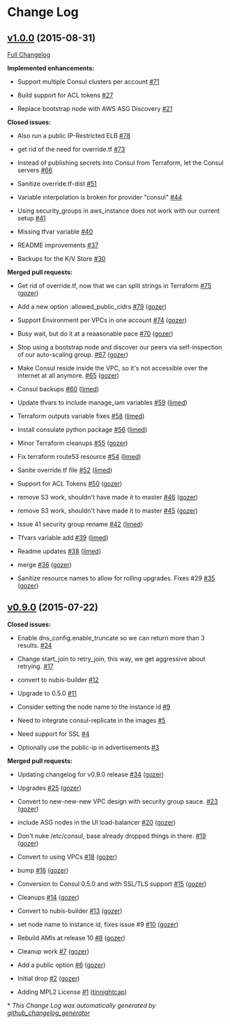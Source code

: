 # Change Log

## [v1.0.0](https://github.com/nubisproject/nubis-consul/tree/v1.0.0) (2015-08-31)

[Full Changelog](https://github.com/nubisproject/nubis-consul/compare/v0.9.0...v1.0.0)

**Implemented enhancements:**

- Support multiple Consul clusters per account [\#71](https://github.com/Nubisproject/nubis-consul/issues/71)

- Build support for ACL tokens [\#27](https://github.com/Nubisproject/nubis-consul/issues/27)

- Replace bootstrap node with AWS ASG Discovery [\#21](https://github.com/Nubisproject/nubis-consul/issues/21)

**Closed issues:**

- Also run a public IP-Restricted ELB [\#78](https://github.com/Nubisproject/nubis-consul/issues/78)

- get rid of the need for override.tf [\#73](https://github.com/Nubisproject/nubis-consul/issues/73)

- Instead of publishing secrets into Consul from Terraform, let the Consul servers [\#66](https://github.com/Nubisproject/nubis-consul/issues/66)

- Sanitize override.tf-dist [\#51](https://github.com/Nubisproject/nubis-consul/issues/51)

- Variable interpolation is broken for provider "consul" [\#44](https://github.com/Nubisproject/nubis-consul/issues/44)

- Using security\_groups in aws\_instance does not work with our current setup [\#41](https://github.com/Nubisproject/nubis-consul/issues/41)

- Missing tfvar variable [\#40](https://github.com/Nubisproject/nubis-consul/issues/40)

- README improvements [\#37](https://github.com/Nubisproject/nubis-consul/issues/37)

- Backups for the K/V Store [\#30](https://github.com/Nubisproject/nubis-consul/issues/30)

**Merged pull requests:**

- Get rid of override.tf, now that we can split strings in Terraform [\#75](https://github.com/Nubisproject/nubis-consul/pull/75) ([gozer](https://github.com/gozer))

- Add a new option :allowed\_public\_cidrs [\#79](https://github.com/Nubisproject/nubis-consul/pull/79) ([gozer](https://github.com/gozer))

- Support Environment per VPCs in one account [\#74](https://github.com/Nubisproject/nubis-consul/pull/74) ([gozer](https://github.com/gozer))

- Busy wait, but do it at a reaasonable pace [\#70](https://github.com/Nubisproject/nubis-consul/pull/70) ([gozer](https://github.com/gozer))

- Stop using a bootstrap node and discover our peers via self-inspection of our auto-scaling group. [\#67](https://github.com/Nubisproject/nubis-consul/pull/67) ([gozer](https://github.com/gozer))

- Make Consul reside inside the VPC, so it's not accessible over the internet at all anymore. [\#65](https://github.com/Nubisproject/nubis-consul/pull/65) ([gozer](https://github.com/gozer))

- Consul backups [\#60](https://github.com/Nubisproject/nubis-consul/pull/60) ([limed](https://github.com/limed))

- Update tfvars to include manage\_iam variables [\#59](https://github.com/Nubisproject/nubis-consul/pull/59) ([limed](https://github.com/limed))

- Terraform outputs variable fixes [\#58](https://github.com/Nubisproject/nubis-consul/pull/58) ([limed](https://github.com/limed))

- Install consulate python package [\#56](https://github.com/Nubisproject/nubis-consul/pull/56) ([limed](https://github.com/limed))

- Minor Terraform cleanups [\#55](https://github.com/Nubisproject/nubis-consul/pull/55) ([gozer](https://github.com/gozer))

- Fix terraform route53 resource [\#54](https://github.com/Nubisproject/nubis-consul/pull/54) ([limed](https://github.com/limed))

- Sanite override.tf file [\#52](https://github.com/Nubisproject/nubis-consul/pull/52) ([limed](https://github.com/limed))

- Support for ACL Tokens [\#50](https://github.com/Nubisproject/nubis-consul/pull/50) ([gozer](https://github.com/gozer))

- remove S3 work, shouldn't have made it to master [\#46](https://github.com/Nubisproject/nubis-consul/pull/46) ([gozer](https://github.com/gozer))

- remove S3 work, shouldn't have made it to master [\#45](https://github.com/Nubisproject/nubis-consul/pull/45) ([gozer](https://github.com/gozer))

- Issue 41 security group rename [\#42](https://github.com/Nubisproject/nubis-consul/pull/42) ([limed](https://github.com/limed))

- Tfvars variable add [\#39](https://github.com/Nubisproject/nubis-consul/pull/39) ([limed](https://github.com/limed))

- Readme updates [\#38](https://github.com/Nubisproject/nubis-consul/pull/38) ([limed](https://github.com/limed))

- merge [\#36](https://github.com/Nubisproject/nubis-consul/pull/36) ([gozer](https://github.com/gozer))

- Sanitize resource names to allow for rolling upgrades. Fixes \#29 [\#35](https://github.com/Nubisproject/nubis-consul/pull/35) ([gozer](https://github.com/gozer))

## [v0.9.0](https://github.com/nubisproject/nubis-consul/tree/v0.9.0) (2015-07-22)

**Closed issues:**

- Enable dns\_config.enable\_truncate so we can return more than 3 results. [\#24](https://github.com/Nubisproject/nubis-consul/issues/24)

- Change start\_join to retry\_join, this way, we get aggressive about retrying. [\#17](https://github.com/Nubisproject/nubis-consul/issues/17)

- convert to nubis-builder [\#12](https://github.com/Nubisproject/nubis-consul/issues/12)

- Upgrade to 0.5.0 [\#11](https://github.com/Nubisproject/nubis-consul/issues/11)

- Consider setting the node name to the instance id [\#9](https://github.com/Nubisproject/nubis-consul/issues/9)

- Need to integrate consul-replicate in the images [\#5](https://github.com/Nubisproject/nubis-consul/issues/5)

- Need support for SSL [\#4](https://github.com/Nubisproject/nubis-consul/issues/4)

- Optionally use the public-ip in advertisements [\#3](https://github.com/Nubisproject/nubis-consul/issues/3)

**Merged pull requests:**

- Updating changelog for v0.9.0 release [\#34](https://github.com/Nubisproject/nubis-consul/pull/34) ([gozer](https://github.com/gozer))

- Upgrades [\#25](https://github.com/Nubisproject/nubis-consul/pull/25) ([gozer](https://github.com/gozer))

- Convert to new-new-new VPC design with security group sauce. [\#23](https://github.com/Nubisproject/nubis-consul/pull/23) ([gozer](https://github.com/gozer))

- include ASG nodes in the UI load-balancer [\#20](https://github.com/Nubisproject/nubis-consul/pull/20) ([gozer](https://github.com/gozer))

- Don't nuke /etc/consul, base already dropped things in there. [\#19](https://github.com/Nubisproject/nubis-consul/pull/19) ([gozer](https://github.com/gozer))

- Convert to using VPCs [\#18](https://github.com/Nubisproject/nubis-consul/pull/18) ([gozer](https://github.com/gozer))

- bump [\#16](https://github.com/Nubisproject/nubis-consul/pull/16) ([gozer](https://github.com/gozer))

- Conversion to Consul 0.5.0 and with SSL/TLS support [\#15](https://github.com/Nubisproject/nubis-consul/pull/15) ([gozer](https://github.com/gozer))

- Cleanups [\#14](https://github.com/Nubisproject/nubis-consul/pull/14) ([gozer](https://github.com/gozer))

- Convert to nubis-builder [\#13](https://github.com/Nubisproject/nubis-consul/pull/13) ([gozer](https://github.com/gozer))

- set node name to instance id, fixes issue \#9 [\#10](https://github.com/Nubisproject/nubis-consul/pull/10) ([gozer](https://github.com/gozer))

- Rebuild AMIs at release 10 [\#8](https://github.com/Nubisproject/nubis-consul/pull/8) ([gozer](https://github.com/gozer))

- Cleanup work [\#7](https://github.com/Nubisproject/nubis-consul/pull/7) ([gozer](https://github.com/gozer))

- Add a public option [\#6](https://github.com/Nubisproject/nubis-consul/pull/6) ([gozer](https://github.com/gozer))

- Initial drop [\#2](https://github.com/Nubisproject/nubis-consul/pull/2) ([gozer](https://github.com/gozer))

- Adding MPL2 License [\#1](https://github.com/Nubisproject/nubis-consul/pull/1) ([tinnightcap](https://github.com/tinnightcap))



\* *This Change Log was automatically generated by [github_changelog_generator](https://github.com/skywinder/Github-Changelog-Generator)*